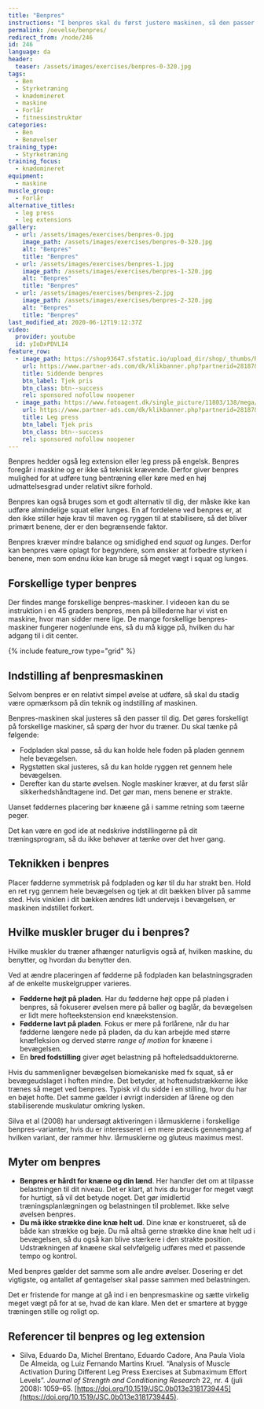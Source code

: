 ```yaml
---
title: "Benpres"
instructions: "I benpres skal du først justere maskinen, så den passer til dig. Du skal kunne holde hele foden i under hele bevægelsen. Stræk benene og bøj langsomt benene igen."
permalink: /oevelse/benpres/
redirect_from: /node/246
id: 246
language: da
header:
  teaser: /assets/images/exercises/benpres-0-320.jpg
tags:
  - Ben
  - Styrketræning
  - knædomineret
  - maskine
  - Forlår
  - fitnessinstruktør
categories:
  - Ben
  - Benøvelser
training_type:
  - Styrketræning
training_focus:
  - knædomineret
equipment:
  - maskine
muscle_group:
  - Forlår
alternative_titles:
  - leg press
  - leg extensions
gallery:
  - url: /assets/images/exercises/benpres-0.jpg
    image_path: /assets/images/exercises/benpres-0-320.jpg
    alt: "Benpres"
    title: "Benpres"
  - url: /assets/images/exercises/benpres-1.jpg
    image_path: /assets/images/exercises/benpres-1-320.jpg
    alt: "Benpres"
    title: "Benpres"
  - url: /assets/images/exercises/benpres-2.jpg
    image_path: /assets/images/exercises/benpres-2-320.jpg
    alt: "Benpres"
    title: "Benpres"
last_modified_at: 2020-06-12T19:12:37Z
video:
  provider: youtube
  id: yIoDxPDVLI4
feature_row:
  - image_path: https://shop93647.sfstatic.io/upload_dir/shop/_thumbs/Relax_PL1211_Seated_Leg_Press.w774.h774.fill.jpg
    url: https://www.partner-ads.com/dk/klikbanner.php?partnerid=28187&bannerid=40368&htmlurl=https://www.fitnessgruppen.dk/shop/96-maskiner-til-bentraening/1557-relax-seated-leg-press/
    title: Siddende benpres
    btn_label: Tjek pris
    btn_class: btn--success
    rel: sponsored nofollow noopener
  - image_path: https://www.fotoagent.dk/single_picture/11803/138/mega/Relax_PTT0116_45_leg_press.jpg
    url: https://www.partner-ads.com/dk/klikbanner.php?partnerid=28187&bannerid=40368&htmlurl=https://www.fitnessgruppen.dk/relax-45-degree-leg-press/
    title: Leg press
    btn_label: Tjek pris
    btn_class: btn--success
    rel: sponsored nofollow noopener
---
```


Benpres hedder også leg extension eller leg press på engelsk. Benpres foregår i maskine og er ikke så teknisk krævende. Derfor giver benpres mulighed for at udføre tung bentræning eller køre med en høj udmattelsesgrad under relativt sikre forhold.

Benpres kan også bruges som et godt alternativ til dig, der måske ikke kan udføre almindelige squat eller lunges. En af fordelene ved benpres er, at den ikke stiller høje krav til maven og ryggen til at stabilisere, så det bliver primært benene, der er den begrænsende faktor.

Benpres kræver mindre balance og smidighed end _squat_ og _lunges_. Derfor kan benpres være oplagt for begyndere, som ønsker at forbedre styrken i benene, men som endnu ikke kan bruge så meget vægt i squat og lunges.

## Forskellige typer benpres

Der findes mange forskellige benpres-maskiner. I videoen kan du se instruktion i en 45 graders benpres, men på billederne har vi vist en maskine, hvor man sidder mere lige. De mange forskellige benpres-maskiner fungerer nogenlunde ens, så du må kigge på, hvilken du har adgang til i dit center.

{% include feature_row type="grid" %}

## Indstilling af benpresmaskinen

Selvom benpres er en relativt simpel øvelse at udføre, så skal du stadig være opmærksom på din teknik og indstilling af maskinen.

Benpres-maskinen skal justeres så den passer til dig. Det gøres forskelligt på forskellige maskiner, så spørg der hvor du træner. Du skal tænke på følgende:

- Fodpladen skal passe, så du kan holde hele foden på pladen gennem hele bevægelsen.
- Rygstøtten skal justeres, så du kan holde ryggen ret gennem hele bevægelsen.
- Derefter kan du starte øvelsen. Nogle maskiner kræver, at du først slår sikkerhedshåndtagene ind. Det gør man, mens benene er strakte.

Uanset føddernes placering bør knæene gå i samme retning som tæerne peger.

Det kan være en god ide at nedskrive indstillingerne på dit træningsprogram, så du ikke behøver at tænke over det hver gang.

## Teknikken i benpres

Placer fødderne symmetrisk på fodpladen og kør til du har strakt ben. Hold en ret ryg gennem hele bevægelsen og tjek at dit bækken bliver på samme sted. Hvis vinklen i dit bækken ændres lidt undervejs i bevægelsen, er maskinen indstillet forkert.

## Hvilke muskler bruger du i benpres?

Hvilke muskler du træner afhænger naturligvis også af, hvilken maskine, du benytter, og hvordan du benytter den.

Ved at ændre placeringen af fødderne på fodpladen kan belastningsgraden af de enkelte muskelgrupper varieres.

- **Fødderne højt på pladen**. Har du fødderne højt oppe på pladen i benpres, så fokuserer øvelsen mere på baller og baglår, da bevægelsen er lidt mere hofteekstension end knæekstension.
- **Fødderne lavt på pladen**. Fokus er mere på forlårene, når du har fødderne længere nede på pladen, da du kan arbejde med større knæfleksion og derved større _range of motion_ for knæene i bevægelsen.
- En **bred fodstilling** giver øget belastning på hofteledsadduktorerne.

Hvis du sammenligner bevægelsen biomekaniske med fx squat, så er bevægeudslaget i hoften mindre. Det betyder, at hoftenudstrækkerne ikke trænes så meget ved benpres. Typisk vil du sidde i en stilling, hvor du har en bøjet hofte. Det samme gælder i øvrigt indersiden af lårene og den stabiliserende muskulatur omkring lysken.

Silva et al (2008) har undersøgt aktiveringen i lårmusklerne i forskellige benpres-varianter, hvis du er interesseret i en mere præcis gennemgang af hvilken variant, der rammer hhv. lårmusklerne og gluteus maximus mest.

## Myter om benpres

- **Benpres er hårdt for knæne og din lænd**. Her handler det om at tilpasse belastningen til dit niveau. Det er klart, at hvis du bruger for meget vægt for hurtigt, så vil det betyde noget. Det gør imidlertid træningsplanlægningen og belastningen til problemet. Ikke selve øvelsen benpres.
- **Du må ikke strække dine knæ helt ud**. Dine knæ er konstrueret, så de både kan strække og bøje. Du må altså gerne strække dine knæ helt ud i bevægelsen, så du også kan blive stærkere i den strakte position. Udstrækningen af knæene skal selvfølgelig udføres med et passende tempo og kontrol.

Med benpres gælder det samme som alle andre øvelser. Dosering er det vigtigste, og antallet af gentagelser skal passe sammen med belastningen.

Det er fristende for mange at gå ind i en benpresmaskine og sætte virkelig meget vægt på for at se, hvad de kan klare. Men det er smartere at bygge træningen stille og roligt op.

## Referencer til benpres og leg extension

- Silva, Eduardo Da, Michel Brentano, Eduardo Cadore, Ana Paula Viola De Almeida, og Luiz Fernando Martins Kruel. “Analysis of Muscle Activation During Different Leg Press Exercises at Submaximum Effort Levels”. _Journal of Strength and Conditioning Research_ 22, nr. 4 (juli 2008): 1059–65. [https://doi.org/10.1519/JSC.0b013e3181739445](https://doi.org/10.1519/JSC.0b013e3181739445).
